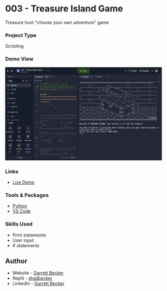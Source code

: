 # 003 - Treasure Island Game

Treasure hunt "choose your own adventure" game

### Project Type

Scripting

### Demo View

![](./003-treasure-island-game.jpg)

### Links

- [Live Demo](https://replit.com/@gdbecker/003-Treasure-Island-Game)

### Tools & Packages

- [Python](https://www.python.org)
- [VS Code](https://code.visualstudio.com)

### Skills Used

- Print statements
- User input
- If statements

## Author

- Website - [Garrett Becker]()
- Replit - [@gdbecker](https://replit.com/@gdbecker)
- LinkedIn - [Garrett Becker](https://www.linkedin.com/in/garrett-becker-923b4a106/)